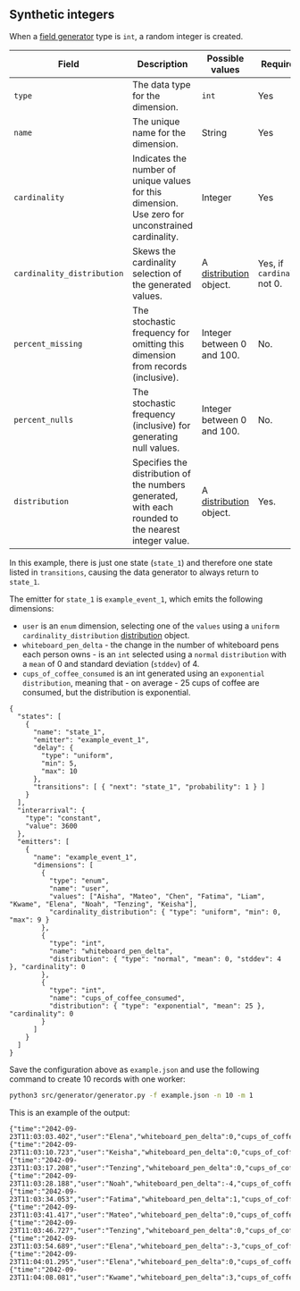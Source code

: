 ## Synthetic integers

When a [field generator](./fieldgen.md) type is `int`, a random integer is created.

| Field | Description | Possible values | Required? | Default |
|---|---|---|---|---|
| `type` | The data type for the dimension. | `int` | Yes ||
| `name` | The unique name for the dimension. | String | Yes ||
| `cardinality` | Indicates the number of unique values for this dimension. Use zero for unconstrained cardinality. | Integer | Yes ||
| `cardinality_distribution` | Skews the cardinality selection of the generated values. | A [distribution](./distributions.md) object. | Yes, if `cardinality` not 0.||
| `percent_missing` | The stochastic frequency for omitting this dimension from records (inclusive). | Integer between 0 and 100. | No. | 0 |
| `percent_nulls` | The stochastic frequency (inclusive) for generating null values. | Integer between 0 and 100. | No. | 0 |
| `distribution` | Specifies the distribution of the numbers generated, with each rounded to the nearest integer value. | A [distribution](./distributions.md) object. | Yes. ||

In this example, there is just one state (`state_1`) and therefore one state listed in `transitions`, causing the data generator to always return to `state_1`.

The emitter for `state_1` is `example_event_1`, which emits the following dimensions:

* `user` is an `enum` dimension, selecting one of the `values` using a `uniform` `cardinality_distribution` [distribution](./distributions.md) object.
* `whiteboard_pen_delta` - the change in the number of whiteboard pens each person owns - is an `int` selected using a `normal` `distribution` with a `mean` of 0 and standard deviation (`stddev`) of 4.
* `cups_of_coffee_consumed` is an int generated using an `exponential` `distribution`, meaning that - on average - 25 cups of coffee are consumed, but the distribution is exponential.

```
{
  "states": [
    {
      "name": "state_1",
      "emitter": "example_event_1",
      "delay": {
        "type": "uniform",
        "min": 5,
        "max": 10
      },
      "transitions": [ { "next": "state_1", "probability": 1 } ]
    }
  ],
  "interarrival": {
    "type": "constant",
    "value": 3600
  },
  "emitters": [
    {
      "name": "example_event_1",
      "dimensions": [
        {
          "type": "enum",
          "name": "user",
          "values": ["Aisha", "Mateo", "Chen", "Fatima", "Liam", "Kwame", "Elena", "Noah", "Tenzing", "Keisha"],
          "cardinality_distribution": { "type": "uniform", "min": 0, "max": 9 }
        },
        {
          "type": "int",
          "name": "whiteboard_pen_delta",
          "distribution": { "type": "normal", "mean": 0, "stddev": 4 }, "cardinality": 0
        },
        {
          "type": "int",
          "name": "cups_of_coffee_consumed",
          "distribution": { "type": "exponential", "mean": 25 }, "cardinality": 0
        }
      ]
    }
  ]
}
```

Save the configuration above as `example.json` and use the following command to create 10 records with one worker:

```bash
python3 src/generator/generator.py -f example.json -n 10 -m 1
```

This is an example of the output:

```
{"time":"2042-09-23T11:03:03.402","user":"Elena","whiteboard_pen_delta":0,"cups_of_coffee_consumed":7}
{"time":"2042-09-23T11:03:10.723","user":"Keisha","whiteboard_pen_delta":0,"cups_of_coffee_consumed":5}
{"time":"2042-09-23T11:03:17.208","user":"Tenzing","whiteboard_pen_delta":0,"cups_of_coffee_consumed":74}
{"time":"2042-09-23T11:03:28.188","user":"Noah","whiteboard_pen_delta":-4,"cups_of_coffee_consumed":0}
{"time":"2042-09-23T11:03:34.053","user":"Fatima","whiteboard_pen_delta":1,"cups_of_coffee_consumed":5}
{"time":"2042-09-23T11:03:41.417","user":"Mateo","whiteboard_pen_delta":0,"cups_of_coffee_consumed":8}
{"time":"2042-09-23T11:03:46.727","user":"Tenzing","whiteboard_pen_delta":0,"cups_of_coffee_consumed":77}
{"time":"2042-09-23T11:03:54.689","user":"Elena","whiteboard_pen_delta":-3,"cups_of_coffee_consumed":31}
{"time":"2042-09-23T11:04:01.295","user":"Elena","whiteboard_pen_delta":0,"cups_of_coffee_consumed":13}
{"time":"2042-09-23T11:04:08.081","user":"Kwame","whiteboard_pen_delta":3,"cups_of_coffee_consumed":21}
```